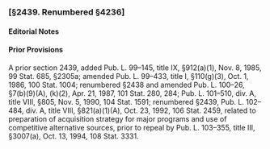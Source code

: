 ### [§2439. Renumbered §4236] ###

#### **Editorial Notes** ####

#### Prior Provisions ####

A prior section 2439, added Pub. L. 99–145, title IX, §912(a)(1), Nov. 8, 1985, 99 Stat. 685, §2305a; amended Pub. L. 99–433, title I, §110(g)(3), Oct. 1, 1986, 100 Stat. 1004; renumbered §2438 and amended Pub. L. 100–26, §7(b)(9)(A), (k)(2), Apr. 21, 1987, 101 Stat. 280, 284; Pub. L. 101–510, div. A, title VIII, §805, Nov. 5, 1990, 104 Stat. 1591; renumbered §2439, Pub. L. 102–484, div. A, title VIII, §821(a)(1)(A), Oct. 23, 1992, 106 Stat. 2459, related to preparation of acquisition strategy for major programs and use of competitive alternative sources, prior to repeal by Pub. L. 103–355, title III, §3007(a), Oct. 13, 1994, 108 Stat. 3331.